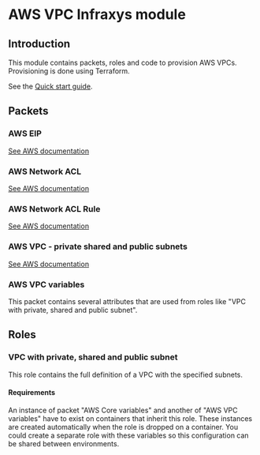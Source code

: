 # AWS VPC Infraxys module


## Introduction

This module contains packets, roles and code to provision AWS VPCs. Provisioning is done using Terraform.

See the [Quick start guide](QUICK-START-GUIDE.md).

## Packets

### AWS EIP

[See AWS documentation](https://docs.aws.amazon.com/AWSEC2/latest/WindowsGuide/elastic-ip-addresses-eip.html)

### AWS Network ACL

[See AWS documentation](https://docs.aws.amazon.com/vpc/latest/userguide/vpc-network-acls.html)

### AWS Network ACL Rule

[See AWS documentation](https://docs.aws.amazon.com/vpc/latest/userguide/vpc-network-acls.html#nacl-rules)

### AWS VPC - private shared and public subnets

[See AWS documentation](https://aws.amazon.com/vpc/)

### AWS VPC variables

This packet contains several attributes that are used from roles like "VPC with private, shared and public subnet".

## Roles

### VPC with private, shared and public subnet

This role contains the full definition of a VPC with the specified subnets.

#### Requirements

An instance of packet "AWS Core variables" and another of "AWS VPC variables" have to exist on containers that inherit this role.
These instances are created automatically when the role is dropped on a container.
You could create a separate role with these variables so this configuration can be shared between environments.

